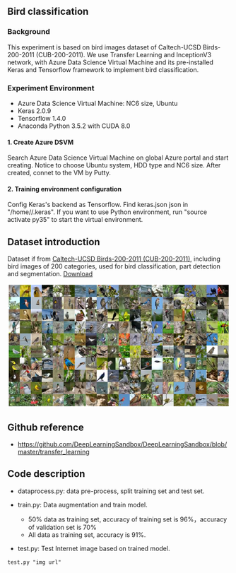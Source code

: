 ## Bird classification

### Background
This experiment is based on bird images dataset of Caltech-UCSD Birds-200-2011 (CUB-200-2011). We use Transfer Learning and InceptionV3 network, with Azure Data Science Virtual Machine and its pre-installed Keras and Tensorflow framework to implement bird classification.

### Experiment Environment

- Azure Data Science Virtual Machine: NC6 size, Ubuntu
- Keras 2.0.9
- Tensorflow 1.4.0
- Anaconda Python 3.5.2 with CUDA 8.0

#### 1. Create Azure DSVM

Search Azure Data Science Virtual Machine on global Azure portal and start creating. Notice to choose Ubuntu system, HDD type and NC6 size. After created, connet to the VM by Putty.

#### 2. Training environment configuration

Config Keras's backend as Tensorflow. Find keras.json json in "/home/<username>/.keras".
If you want to use Python environment, run "source activate py35" to start the virtual environment.

## Dataset introduction
Dataset if from [Caltech-UCSD Birds-200-2011 (CUB-200-2011)](http://www.vision.caltech.edu/visipedia/CUB-200-2011.html), including bird images of 200 categories, used for bird classification, part detection and segmentation. [Download](http://www.vision.caltech.edu/visipedia-data/CUB-200-2011/CUB_200_2011.tgz)

<img src="image/CUBshot.png" width="600" height="280" />

## Github reference
-  https://github.com/DeepLearningSandbox/DeepLearningSandbox/blob/master/transfer_learning

## Code description
- dataprocess.py: data pre-process, split training set and test set.
- train.py: Data augmentation and train model.
        
   - 50% data as training set, accuracy of training set is 96%，accuracy of validation set is 70%
   - All data as training set, accuracy is 91%.
- test.py: Test Internet image based on trained model.
```
test.py "img url"
```
